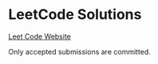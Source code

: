 
# LeetCode Solutions

[Leet Code Website](https://leetcode.com/)

Only accepted submissions are committed.

